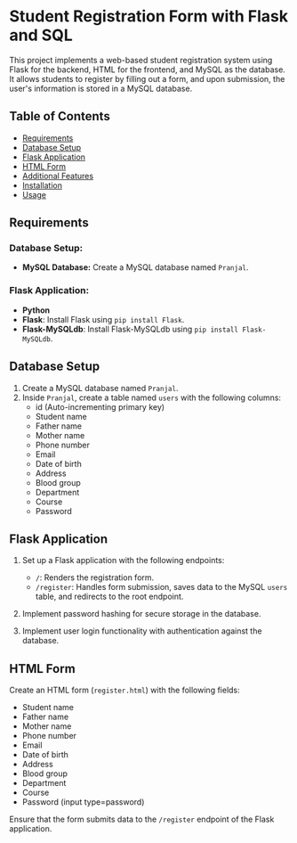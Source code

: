 # Student Registration Form with Flask and SQL

This project implements a web-based student registration system using Flask for the backend, HTML for the frontend, and MySQL as the database. It allows students to register by filling out a form, and upon submission, the user's information is stored in a MySQL database.

## Table of Contents

- [Requirements](#requirements)
- [Database Setup](#database-setup)
- [Flask Application](#flask-application)
- [HTML Form](#html-form)
- [Additional Features](#additional-features)
- [Installation](#installation)
- [Usage](#usage)

## Requirements

### Database Setup:

- **MySQL Database:** Create a MySQL database named `Pranjal`.

### Flask Application:

- **Python**
- **Flask**: Install Flask using `pip install Flask`.
- **Flask-MySQLdb**: Install Flask-MySQLdb using `pip install Flask-MySQLdb`.

## Database Setup

1. Create a MySQL database named `Pranjal`.
2. Inside `Pranjal`, create a table named `users` with the following columns:
   - id (Auto-incrementing primary key)
   - Student name
   - Father name
   - Mother name
   - Phone number
   - Email
   - Date of birth
   - Address
   - Blood group
   - Department
   - Course
   - Password 

## Flask Application

1. Set up a Flask application with the following endpoints:
   - `/`: Renders the registration form.
   - `/register`: Handles form submission, saves data to the MySQL `users` table, and redirects to the root endpoint.

2. Implement password hashing for secure storage in the database.

3. Implement user login functionality with authentication against the database.

## HTML Form

Create an HTML form (`register.html`) with the following fields:
- Student name
- Father name
- Mother name
- Phone number
- Email
- Date of birth
- Address
- Blood group
- Department
- Course
- Password (input type=password)

Ensure that the form submits data to the `/register` endpoint of the Flask application.


